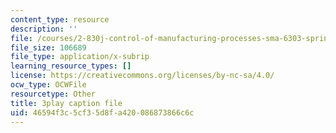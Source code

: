 ```yaml
---
content_type: resource
description: ''
file: /courses/2-830j-control-of-manufacturing-processes-sma-6303-spring-2008/46594f3c5cf35d8fa420086873866c6c_-EgKluVR2Ug.vtt
file_size: 106689
file_type: application/x-subrip
learning_resource_types: []
license: https://creativecommons.org/licenses/by-nc-sa/4.0/
ocw_type: OCWFile
resourcetype: Other
title: 3play caption file
uid: 46594f3c-5cf3-5d8f-a420-086873866c6c
---
```

